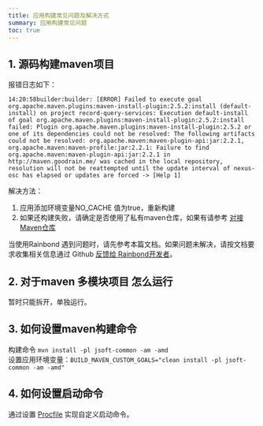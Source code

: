 ```yaml
---
title: 应用构建常见问题及解决方式
summary: 应用构建常见问题
toc: true
---
```


## 1. 源码构建maven项目

报错日志如下：

```log
14:20:58builder:builder: [ERROR] Failed to execute goal org.apache.maven.plugins:maven-install-plugin:2.5.2:install (default-install) on project record-query-services: Execution default-install of goal org.apache.maven.plugins:maven-install-plugin:2.5.2:install failed: Plugin org.apache.maven.plugins:maven-install-plugin:2.5.2 or one of its dependencies could not be resolved: The following artifacts could not be resolved: org.apache.maven:maven-plugin-api:jar:2.2.1, org.apache.maven:maven-profile:jar:2.2.1: Failure to find org.apache.maven:maven-plugin-api:jar:2.2.1 in http://maven.goodrain.me/ was cached in the local repository, resolution will not be reattempted until the update interval of nexus-osc has elapsed or updates are forced -> [Help 1]
```

解决方法：  
1. 应用添加环境变量NO_CACHE 值为true，重新构建  
2. 如果还构建失败，请确定是否使用了私有maven仓库，如果有请参考 [对接Maven仓库
](../../best-practice/ci-cd/connection-maven-repository.html)  


当使用Rainbond 遇到问题时，请先参考本篇文档。如果问题未解决，请按文档要求收集相关信息通过 Github [反馈给 Rainbond开发者](https://github.com/goodrain/rainbond/issues/new)。

## 2. 对于maven 多模块项目 怎么运行

暂时只能拆开，单独运行。

## 3. 如何设置maven构建命令

构建命令 `mvn install -pl jsoft-common -am -amd`  
设置应用环境变量：`BUILD_MAVEN_CUSTOM_GOALS="clean install -pl jsoft-common -am -amd"`  

## 4. 如何设置启动命令

通过设置 [Procfile](../language-support/java.html#3-4) 实现自定义启动命令。